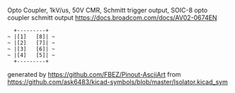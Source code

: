Opto Coupler, 1kV/us, 50V CMR, Schmitt trigger output, SOIC-8
opto coupler schmitt output
https://docs.broadcom.com/docs/AV02-0674EN


	  +---------+
	~ |[1]   [8]| ~
	~ |[2]   [7]| ~
	~ |[3]   [6]| ~
	~ |[4]   [5]| ~
	  +---------+


generated by https://github.com/FBEZ/Pinout-AsciiArt from https://github.com/ask6483/kicad-symbols/blob/master/Isolator.kicad_sym